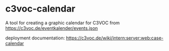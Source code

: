 # c3voc-calendar

A tool for creating a graphic calendar for C3VOC from https://c3voc.de/eventkalender/events.json 

deployment documentation: https://c3voc.de/wiki/intern:server:web:case-calendar
